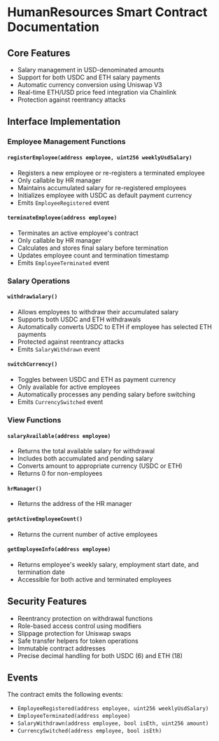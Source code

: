 # HumanResources Smart Contract Documentation

## Core Features

- Salary management in USD-denominated amounts
- Support for both USDC and ETH salary payments
- Automatic currency conversion using Uniswap V3
- Real-time ETH/USD price feed integration via Chainlink
- Protection against reentrancy attacks

## Interface Implementation

### Employee Management Functions

#### `registerEmployee(address employee, uint256 weeklyUsdSalary)`
- Registers a new employee or re-registers a terminated employee
- Only callable by HR manager
- Maintains accumulated salary for re-registered employees
- Initializes employee with USDC as default payment currency
- Emits `EmployeeRegistered` event

#### `terminateEmployee(address employee)`
- Terminates an active employee's contract
- Only callable by HR manager
- Calculates and stores final salary before termination
- Updates employee count and termination timestamp
- Emits `EmployeeTerminated` event

### Salary Operations

#### `withdrawSalary()`
- Allows employees to withdraw their accumulated salary
- Supports both USDC and ETH withdrawals
- Automatically converts USDC to ETH if employee has selected ETH payments
- Protected against reentrancy attacks
- Emits `SalaryWithdrawn` event

#### `switchCurrency()`
- Toggles between USDC and ETH as payment currency
- Only available for active employees
- Automatically processes any pending salary before switching
- Emits `CurrencySwitched` event

### View Functions

#### `salaryAvailable(address employee)`
- Returns the total available salary for withdrawal
- Includes both accumulated and pending salary
- Converts amount to appropriate currency (USDC or ETH)
- Returns 0 for non-employees

#### `hrManager()`
- Returns the address of the HR manager

#### `getActiveEmployeeCount()`
- Returns the current number of active employees

#### `getEmployeeInfo(address employee)`
- Returns employee's weekly salary, employment start date, and termination date
- Accessible for both active and terminated employees

## Security Features

- Reentrancy protection on withdrawal functions
- Role-based access control using modifiers
- Slippage protection for Uniswap swaps
- Safe transfer helpers for token operations
- Immutable contract addresses
- Precise decimal handling for both USDC (6) and ETH (18)

## Events

The contract emits the following events:
- `EmployeeRegistered(address employee, uint256 weeklyUsdSalary)`
- `EmployeeTerminated(address employee)`
- `SalaryWithdrawn(address employee, bool isEth, uint256 amount)`
- `CurrencySwitched(address employee, bool isEth)`